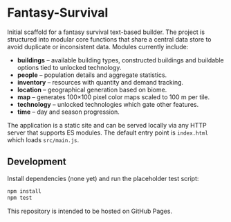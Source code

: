 # Fantasy-Survival

Initial scaffold for a fantasy survival text-based builder. The project is
structured into modular core functions that share a central data store to avoid
duplicate or inconsistent data. Modules currently include:

- **buildings** – available building types, constructed buildings and buildable
  options tied to unlocked technology.
- **people** – population details and aggregate statistics.
- **inventory** – resources with quantity and demand tracking.
- **location** – geographical generation based on biome.
- **map** – generates 100×100 pixel color maps scaled to 100 m per tile.
- **technology** – unlocked technologies which gate other features.
- **time** – day and season progression.

The application is a static site and can be served locally via any HTTP server
that supports ES modules. The default entry point is `index.html` which loads
`src/main.js`.

## Development

Install dependencies (none yet) and run the placeholder test script:

```bash
npm install
npm test
```

This repository is intended to be hosted on GitHub Pages.
